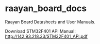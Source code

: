 # raayan_board_docs
Raayan Board Datasheets and User Manuals.

Download STM32F401 API Manual: http://142.93.218.33/STM32F401_API.pdf
